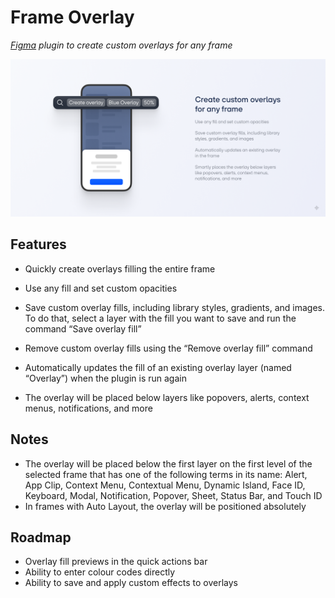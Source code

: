 # Frame Overlay

_[Figma](https://figma.com/about) plugin to create custom overlays for any frame_

![Plugin Cover](/assets/cover.png)

## Features

- Quickly create overlays filling the entire frame
- Use any fill and set custom opacities
- Save custom overlay fills, including library styles, gradients, and images. To do that, select a layer with the fill you want to save and run the command “Save overlay fill”
- Remove custom overlay fills using the “Remove overlay fill” command

- Automatically updates the fill of an existing overlay layer (named “Overlay”) when the plugin is run again
- The overlay will be placed below layers like popovers, alerts, context menus, notifications, and more

## Notes

- The overlay will be placed below the first layer on the first level of the selected frame that has one of the following terms in its name: Alert, App Clip, Context Menu, Contextual Menu, Dynamic Island, Face ID, Keyboard, Modal, Notification, Popover, Sheet, Status Bar, and Touch ID
- In frames with Auto Layout, the overlay will be positioned absolutely

## Roadmap

- Overlay fill previews in the quick actions bar
- Ability to enter colour codes directly
- Ability to save and apply custom effects to overlays